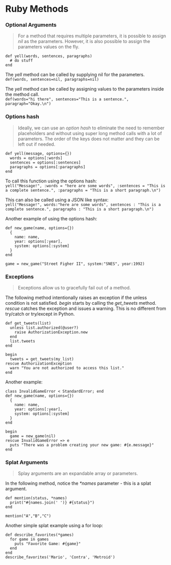 # Ruby Methods

### Optional Arguments
> For a method that requires multiple parameters, it is possible to assign _nil_ as the parameters. However, it is also possible to assign the parameters values on the fly.


```
def yell(words, sentences, paragraphs)
  # do stuff
end
```

The *yell* method can be called by supplying nil for the parameters.  
`def(words, sentences=nil, paragraphs=nil)`

The *yell* method can be called by assigning values to the parameters inside the method call.  
`def(words="hi there", sentences="This is a sentence.", paragraph="Okay.\n")`


### Options hash
> Ideally, we can use an *option hash* to eliminate the need to remember placeholders and without using super long method calls with a lot of parameters. The order of the keys does not matter and they can be left out if needed.  

```
def yell(message, options={})
  words = options[:words]
  sentences = options[:sentences]
  paragraphs = options[:paragraphs]
end
```

To call this function using the options hash:  
`yell("Message!", :words = "here are some words", :sentences = "This is a complete sentence.", :paragraphs = "This is a short paragraph.\n")`

This can also be called using a JSON like syntax:  
`yell("Message!", words:"here are some words", sentences : "This is a complete sentence.", paragraphs : "This is a short paragraph.\n")`  

Another example of using the options hash:  
```
def new_game(name, options={})
  {
    name: name,
    year: options[:year],
    system: options[:system]
  }
end
```

`game = new_game("Street Figher II", system:"SNES", year:1992)`

### Exceptions
> Exceptions allow us to gracefully fail out of a method.

The following method intentionally raises an exception if the unless condition is not satisfied. *begin* starts by calling the _get\_tweets_ method. *rescue* catches the exception and issues a warning. This is no different from try/catch or try/except in Python.  

```
def get_tweets(list)
  unless list.authorized(@user?)
    raise AuthorizationException.new
  end
  list.tweets
end

begin
  tweets = get_tweets(my_list)
rescue AuthorizationException
  warn "You are not authorized to access this list."
end
```

Another example:  

```
class InvalidGameError < StandardError; end
def new_game(name, options={})
  {
    name: name,
    year: options[:year],
    system: options[:system]
  }
end

begin
  game = new_game(nil)
rescue InvalidGameError => e
  puts "There was a problem creating your new game: #{e.message}"
end
```


### Splat Arguments
> Splay arguments are an expandable array or parameters.

In the following method, notice the *\*names* parameter - this is a splat argument.

```
def mention(status, *names)
  print("#{names.join(' ')} #{status}")
end

mention("A","B","C")
```

Another simple splat example using a for loop:

```
def describe_favorites(*games)
  for game in games
    puts "Favorite Game: #{game}"
  end  
end
describe_favorites('Mario', 'Contra', 'Metroid')
```
